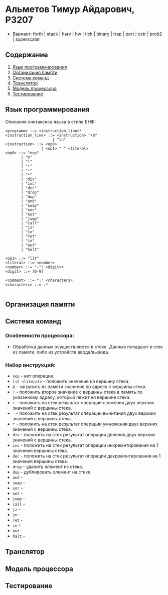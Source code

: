 # Альметов Тимур Айдарович, P3207
- Вариант:  forth | stack | harv | hw | tick | binary | trap | port | cstr | prob2 | superscalar
## Содержание
1. [Язык программирования](#язык-программирования)
2. [Организация памяти](#организация-памяти)
3. [Система команд](#система-команд)
4. [Транслятор](#транслятор)
5. [Модель процессора](#модель-процессора)
6. [Тестирование](#тестирование)

## Язык программирования
Описание синтаксиса языка в стиле БНФ:
```bnf
<programm> ::= <instruction_line>*
<instruction_line> ::= <instruction> "\n"
                     | "\n" 
<instruction> ::= <op0>
                | <op1> " " <literal>
<op0> ::= "nop"
       | "@"
       | "!"
       | "+"
       | "-"
       | "*"
       | "div"
       | "inc"
       | "dec"
       | "drop"
       | "dup"
       | "and"
       | "swap"
       | "xor"
       | "not"
       | "jump"
       | "call"
       | "jz"
       | "jn"
       | "ret"
       | "in"
       | "out"
       | "halt"

<op1> ::= "lit"
<literal> ::= <number>
<number> ::= "-"? <digit>+  
<digit> ::= [0-9]

<comment> ::= ";" <characters>
<characters> ::= .*                      
                  

```

## Организация памяти

## Система команд
### Особенности процессора:
- Обработка данных осуществляется в стеке. Данные попадают в стек из памяти, либо из устройств ввода/вывода.
### Набор инструкций:
- `nop` - нет операции.
- `lit <literal>` - положить значение на вершину стека.
- `@` - загрузить из памяти значение по адресу с вершины стека.
- `!` - положить второе значение с вершины стека в память по указанному адресу, который лежит на вершине стека. 
- `+` - положить на стек результат операции сложения двух верхних значений с вершины стека.
- `-` - положить на стек результат операции вычитания двух верхних значений с вершины стека.
- `*` - положить на стек результат операции умножения двух верхних значений с вершины стека.
- `div` - положить на стек результат операции деления двух верхних значений с вершины стека.
- `inc` - положить на стек результат операции инкремнтирования на 1 значения вершины стека.
- `dec` - положить на стек результат операции декрементирования на 1 значения вершины стека.
- `drop` - удалить элемент из стека.
- `dup` - дублировать элемент на стеке.
- `and` -
- `swap` -
- `xor` -
- `not` -
- `jump` -
- `call` -
- `jz` -
- `jn` -
- `ret` -
- `in` -
- `out` -
- `halt` -
## Транслятор

## Модель процессора

## Тестирование
